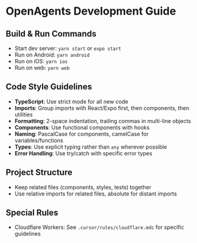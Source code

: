 # OpenAgents Development Guide

## Build & Run Commands
- Start dev server: `yarn start` or `expo start`
- Run on Android: `yarn android` 
- Run on iOS: `yarn ios`
- Run on web: `yarn web`

## Code Style Guidelines
- **TypeScript**: Use strict mode for all new code
- **Imports**: Group imports with React/Expo first, then components, then utilities
- **Formatting**: 2-space indentation, trailing commas in multi-line objects
- **Components**: Use functional components with hooks
- **Naming**: PascalCase for components, camelCase for variables/functions
- **Types**: Use explicit typing rather than `any` wherever possible
- **Error Handling**: Use try/catch with specific error types

## Project Structure
- Keep related files (components, styles, tests) together
- Use relative imports for related files, absolute for distant imports

## Special Rules
- Cloudflare Workers: See `.cursor/rules/cloudflare.mdc` for specific guidelines